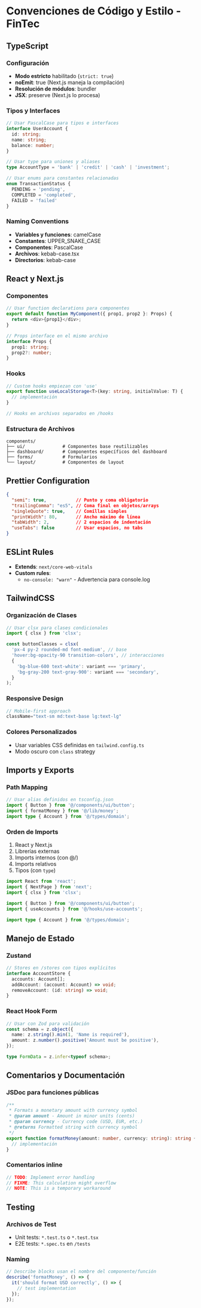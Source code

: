 # Convenciones de Código y Estilo - FinTec

## TypeScript

### Configuración
- **Modo estricto** habilitado (`strict: true`)
- **noEmit**: true (Next.js maneja la compilación)
- **Resolución de módulos**: bundler
- **JSX**: preserve (Next.js lo procesa)

### Tipos y Interfaces
```typescript
// Usar PascalCase para tipos e interfaces
interface UserAccount {
  id: string;
  name: string;
  balance: number;
}

// Usar type para uniones y aliases
type AccountType = 'bank' | 'credit' | 'cash' | 'investment';

// Usar enums para constantes relacionadas
enum TransactionStatus {
  PENDING = 'pending',
  COMPLETED = 'completed',
  FAILED = 'failed'
}
```

### Naming Conventions
- **Variables y funciones**: camelCase
- **Constantes**: UPPER_SNAKE_CASE
- **Componentes**: PascalCase
- **Archivos**: kebab-case.tsx
- **Directorios**: kebab-case

## React y Next.js

### Componentes
```typescript
// Usar function declarations para componentes
export default function MyComponent({ prop1, prop2 }: Props) {
  return <div>{prop1}</div>;
}

// Props interface en el mismo archivo
interface Props {
  prop1: string;
  prop2?: number;
}
```

### Hooks
```typescript
// Custom hooks empiezan con 'use'
export function useLocalStorage<T>(key: string, initialValue: T) {
  // implementación
}

// Hooks en archivos separados en /hooks
```

### Estructura de Archivos
```
components/
├── ui/              # Componentes base reutilizables
├── dashboard/       # Componentes específicos del dashboard
├── forms/           # Formularios
└── layout/          # Componentes de layout
```

## Prettier Configuration

```json
{
  "semi": true,           // Punto y coma obligatorio
  "trailingComma": "es5", // Coma final en objetos/arrays
  "singleQuote": true,    // Comillas simples
  "printWidth": 80,       // Ancho máximo de línea
  "tabWidth": 2,          // 2 espacios de indentación
  "useTabs": false        // Usar espacios, no tabs
}
```

## ESLint Rules

- **Extends**: `next/core-web-vitals`
- **Custom rules**:
  - `no-console: "warn"` - Advertencia para console.log

## TailwindCSS

### Organización de Clases
```typescript
// Usar clsx para clases condicionales
import { clsx } from 'clsx';

const buttonClasses = clsx(
  'px-4 py-2 rounded-md font-medium', // base
  'hover:bg-opacity-90 transition-colors', // interacciones
  {
    'bg-blue-600 text-white': variant === 'primary',
    'bg-gray-200 text-gray-900': variant === 'secondary',
  }
);
```

### Responsive Design
```typescript
// Mobile-first approach
className="text-sm md:text-base lg:text-lg"
```

### Colores Personalizados
- Usar variables CSS definidas en `tailwind.config.ts`
- Modo oscuro con `class` strategy

## Imports y Exports

### Path Mapping
```typescript
// Usar alias definidos en tsconfig.json
import { Button } from '@/components/ui/button';
import { formatMoney } from '@/lib/money';
import type { Account } from '@/types/domain';
```

### Orden de Imports
1. React y Next.js
2. Librerías externas
3. Imports internos (con @/)
4. Imports relativos
5. Tipos (con `type`)

```typescript
import React from 'react';
import { NextPage } from 'next';
import { clsx } from 'clsx';

import { Button } from '@/components/ui/button';
import { useAccounts } from '@/hooks/use-accounts';

import type { Account } from '@/types/domain';
```

## Manejo de Estado

### Zustand
```typescript
// Stores en /stores con tipos explícitos
interface AccountStore {
  accounts: Account[];
  addAccount: (account: Account) => void;
  removeAccount: (id: string) => void;
}
```

### React Hook Form
```typescript
// Usar con Zod para validación
const schema = z.object({
  name: z.string().min(1, 'Name is required'),
  amount: z.number().positive('Amount must be positive'),
});

type FormData = z.infer<typeof schema>;
```

## Comentarios y Documentación

### JSDoc para funciones públicas
```typescript
/**
 * Formats a monetary amount with currency symbol
 * @param amount - Amount in minor units (cents)
 * @param currency - Currency code (USD, EUR, etc.)
 * @returns Formatted string with currency symbol
 */
export function formatMoney(amount: number, currency: string): string {
  // implementación
}
```

### Comentarios inline
```typescript
// TODO: Implement error handling
// FIXME: This calculation might overflow
// NOTE: This is a temporary workaround
```

## Testing

### Archivos de Test
- Unit tests: `*.test.ts` o `*.test.tsx`
- E2E tests: `*.spec.ts` en `/tests`

### Naming
```typescript
// Describe blocks usan el nombre del componente/función
describe('formatMoney', () => {
  it('should format USD correctly', () => {
    // test implementation
  });
});
```